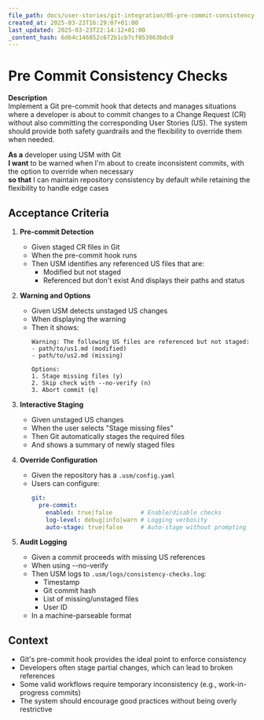 ```yaml
---
file_path: docs/user-stories/git-integration/05-pre-commit-consistency-checks.md
created_at: 2025-03-23T16:29:07+01:00
last_updated: 2025-03-23T22:14:12+01:00
_content_hash: 6d64c146852c672b1cb7cf053863bdc8
---
```


# Pre Commit Consistency Checks

**Description**  
Implement a Git pre-commit hook that detects and manages situations where a developer is about to commit changes to a Change Request (CR) without also committing the corresponding User Stories (US). The system should provide both safety guardrails and the flexibility to override them when needed.

**As a** developer using USM with Git  
**I want** to be warned when I'm about to create inconsistent commits, with the option to override when necessary  
**so that** I can maintain repository consistency by default while retaining the flexibility to handle edge cases

## Acceptance Criteria

1. **Pre-commit Detection**
   - Given staged CR files in Git
   - When the pre-commit hook runs
   - Then USM identifies any referenced US files that are:
     - Modified but not staged
     - Referenced but don't exist
   And displays their paths and status

2. **Warning and Options**
   - Given USM detects unstaged US changes
   - When displaying the warning
   - Then it shows:
     ```
     Warning: The following US files are referenced but not staged:
     - path/to/us1.md (modified)
     - path/to/us2.md (missing)
     
     Options:
     1. Stage missing files (y)
     2. Skip check with --no-verify (n)
     3. Abort commit (q)
     ```

3. **Interactive Staging**
   - Given unstaged US changes
   - When the user selects "Stage missing files"
   - Then Git automatically stages the required files
   - And shows a summary of newly staged files

4. **Override Configuration**
   - Given the repository has a `.usm/config.yaml`
   - Users can configure:
     ```yaml
     git:
       pre-commit:
         enabled: true|false        # Enable/disable checks
         log-level: debug|info|warn # Logging verbosity
         auto-stage: true|false     # Auto-stage without prompting
     ```

5. **Audit Logging**
   - Given a commit proceeds with missing US references
   - When using --no-verify
   - Then USM logs to `.usm/logs/consistency-checks.log`:
     - Timestamp
     - Git commit hash
     - List of missing/unstaged files
     - User ID
   - In a machine-parseable format

## Context

- Git's pre-commit hook provides the ideal point to enforce consistency
- Developers often stage partial changes, which can lead to broken references
- Some valid workflows require temporary inconsistency (e.g., work-in-progress commits)
- The system should encourage good practices without being overly restrictive
